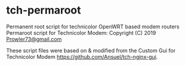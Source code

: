 # tch-permaroot
Permanent root script for technicolor OpenWRT based modem routers
Permaroot script for Technicolor Modem: 
Copyright (C) 2019  Prowler73@gmail.com

These script files were based on & modified from the Custom Gui for Technicolor Modem <https://github.com/Ansuel/tch-nginx-gui>.
